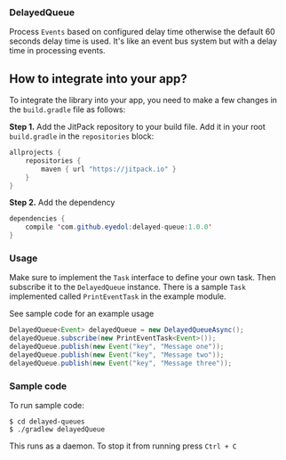 ### DelayedQueue

Process `Events` based on configured delay time otherwise the default 60 seconds delay time is used.
It's like an event bus system but with a delay time in processing events.

## How to integrate into your app?

To integrate the library into your app, you need to make a few changes in the `build.gradle` file 
as follows:

**Step 1.** 
Add the JitPack repository to your build file. Add it in your root `build.gradle` in the `repositories` block:

```java
allprojects {
    repositories {
        maven { url "https://jitpack.io" }
    }
}
```
**Step 2.** 
Add the dependency
```java
dependencies {
    compile 'com.github.eyedol:delayed-queue:1.0.0'
}
```

### Usage

Make sure to implement the `Task` interface to define your own task. Then subscribe it to the 
`DelayedQueue` instance. There is a sample `Task` implemented called `PrintEventTask` in the 
example module.

See sample code for an example usage

```java
DelayedQueue<Event> delayedQueue = new DelayedQueueAsync();
delayedQueue.subscribe(new PrintEventTask<Event>());
delayedQueue.publish(new Event("key", "Message one"));
delayedQueue.publish(new Event("key", "Message two"));
delayedQueue.publish(new Event("key", "Message three"));
```


### Sample code

To run sample code:

```
$ cd delayed-queues
$ ./gradlew delayedQueue
```

This runs as a daemon. To stop it from running press `Ctrl + C`